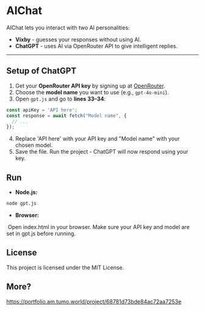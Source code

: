 # AIChat

AIChat lets you interact with two AI personalities:  
- **Vixby** - guesses your responses without using AI.  
- **ChatGPT** - uses AI via OpenRouter API to give intelligent replies.

---

## Setup of ChatGPT

1. Get your **OpenRouter API key** by signing up at [OpenRouter](https://openrouter.ai).  
2. Choose the **model name** you want to use (e.g., `gpt-4o-mini`).  
3. Open `gpt.js` and go to **lines 33–34**:

```javascript
const apiKey = 'API here';
const response = await fetch("Model name", {
  // ...
});
```
4. Replace 'API here' with your API key and "Model name" with your chosen model.
5. Save the file. Run the project - ChatGPT will now respond using your key.

## Run

- **Node.js:**  
```bash
node gpt.js
```
- **Browser:**
  
&nbsp;Open index.html in your browser. Make sure your API key and model are set in gpt.js before running.

## License
This project is licensed under the MIT License.

## More?
https://portfolio.am.tumo.world/project/68781d73bde84ac72aa7253e
